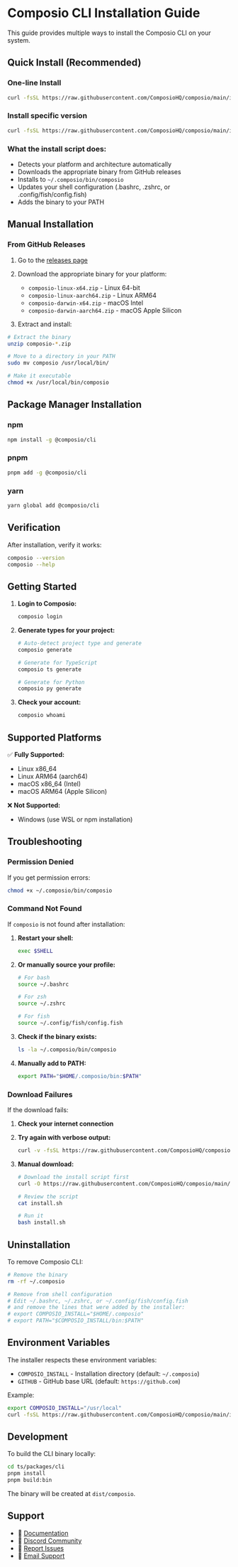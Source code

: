 # Composio CLI Installation Guide

This guide provides multiple ways to install the Composio CLI on your system.

## Quick Install (Recommended)

### One-line Install
```bash
curl -fsSL https://raw.githubusercontent.com/ComposioHQ/composio/main/install.sh | bash
```

### Install specific version
```bash
curl -fsSL https://raw.githubusercontent.com/ComposioHQ/composio/main/install.sh | bash -s -- v0.1.24
```

### What the install script does:
- Detects your platform and architecture automatically
- Downloads the appropriate binary from GitHub releases
- Installs to `~/.composio/bin/composio`
- Updates your shell configuration (.bashrc, .zshrc, or .config/fish/config.fish)
- Adds the binary to your PATH

## Manual Installation

### From GitHub Releases

1. Go to the [releases page](https://github.com/ComposioHQ/composio/releases)
2. Download the appropriate binary for your platform:
   - `composio-linux-x64.zip` - Linux 64-bit
   - `composio-linux-aarch64.zip` - Linux ARM64
   - `composio-darwin-x64.zip` - macOS Intel
   - `composio-darwin-aarch64.zip` - macOS Apple Silicon

3. Extract and install:
```bash
# Extract the binary
unzip composio-*.zip

# Move to a directory in your PATH
sudo mv composio /usr/local/bin/

# Make it executable
chmod +x /usr/local/bin/composio
```

## Package Manager Installation

### npm
```bash
npm install -g @composio/cli
```

### pnpm
```bash
pnpm add -g @composio/cli
```

### yarn
```bash
yarn global add @composio/cli
```

## Verification

After installation, verify it works:

```bash
composio --version
composio --help
```

## Getting Started

1. **Login to Composio:**
   ```bash
   composio login
   ```

2. **Generate types for your project:**
   ```bash
   # Auto-detect project type and generate
   composio generate
   
   # Generate for TypeScript
   composio ts generate
   
   # Generate for Python  
   composio py generate
   ```

3. **Check your account:**
   ```bash
   composio whoami
   ```

## Supported Platforms

✅ **Fully Supported:**
- Linux x86_64
- Linux ARM64 (aarch64)
- macOS x86_64 (Intel)
- macOS ARM64 (Apple Silicon)

❌ **Not Supported:**
- Windows (use WSL or npm installation)

## Troubleshooting

### Permission Denied
If you get permission errors:
```bash
chmod +x ~/.composio/bin/composio
```

### Command Not Found
If `composio` is not found after installation:

1. **Restart your shell:**
   ```bash
   exec $SHELL
   ```

2. **Or manually source your profile:**
   ```bash
   # For bash
   source ~/.bashrc
   
   # For zsh  
   source ~/.zshrc
   
   # For fish
   source ~/.config/fish/config.fish
   ```

3. **Check if the binary exists:**
   ```bash
   ls -la ~/.composio/bin/composio
   ```

4. **Manually add to PATH:**
   ```bash
   export PATH="$HOME/.composio/bin:$PATH"
   ```

### Download Failures
If the download fails:

1. **Check your internet connection**
2. **Try again with verbose output:**
   ```bash
   curl -v -fsSL https://raw.githubusercontent.com/ComposioHQ/composio/main/install.sh | bash
   ```

3. **Manual download:**
   ```bash
   # Download the install script first
   curl -O https://raw.githubusercontent.com/ComposioHQ/composio/main/install.sh
   
   # Review the script
   cat install.sh
   
   # Run it
   bash install.sh
   ```

## Uninstallation

To remove Composio CLI:

```bash
# Remove the binary
rm -rf ~/.composio

# Remove from shell configuration
# Edit ~/.bashrc, ~/.zshrc, or ~/.config/fish/config.fish
# and remove the lines that were added by the installer:
# export COMPOSIO_INSTALL="$HOME/.composio"
# export PATH="$COMPOSIO_INSTALL/bin:$PATH"
```

## Environment Variables

The installer respects these environment variables:

- `COMPOSIO_INSTALL` - Installation directory (default: `~/.composio`)
- `GITHUB` - GitHub base URL (default: `https://github.com`)

Example:
```bash
export COMPOSIO_INSTALL="/usr/local"
curl -fsSL https://raw.githubusercontent.com/ComposioHQ/composio/main/install.sh | bash
```

## Development

To build the CLI binary locally:

```bash
cd ts/packages/cli
pnpm install
pnpm build:bin
```

The binary will be created at `dist/composio`.

## Support

- 📖 [Documentation](https://docs.composio.dev)
- 💬 [Discord Community](https://discord.gg/composio)
- 🐛 [Report Issues](https://github.com/ComposioHQ/composio/issues)
- 📧 [Email Support](mailto:support@composio.dev)